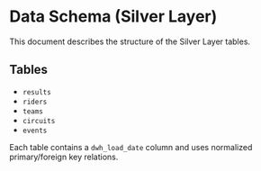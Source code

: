 # Data Schema (Silver Layer)

This document describes the structure of the Silver Layer tables.

## Tables
- `results`
- `riders`
- `teams`
- `circuits`
- `events`

Each table contains a `dwh_load_date` column and uses normalized primary/foreign key relations.